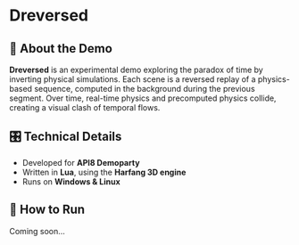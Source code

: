 # Dreversed

## 🔄 About the Demo  
**Dreversed** is an experimental demo exploring the paradox of time by inverting physical simulations. Each scene is a reversed replay of a physics-based sequence, computed in the background during the previous segment. Over time, real-time physics and precomputed physics collide, creating a visual clash of temporal flows.

## 🎛️ Technical Details  
- Developed for **API8 Demoparty**  
- Written in **Lua**, using the **Harfang 3D engine**  
- Runs on **Windows & Linux**  

## 🚀 How to Run  
Coming soon...
